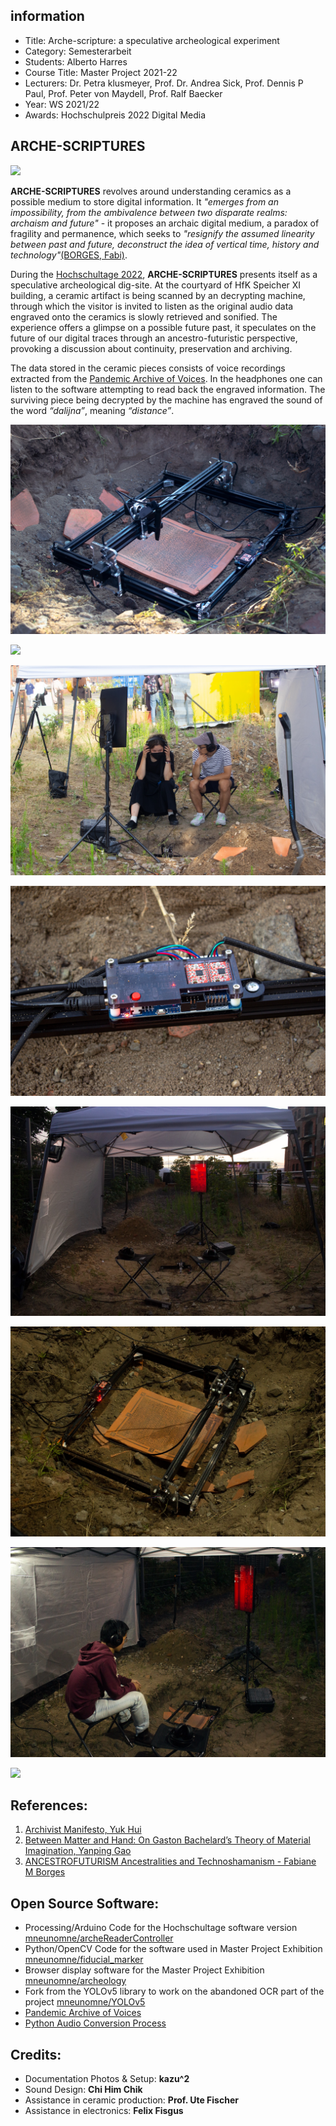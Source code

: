 ## information    

- Title: Arche-scripture: a speculative archeological experiment
- Category: Semesterarbeit
- Students: Alberto Harres
- Course Title: Master Project 2021-22
- Lecturers: Dr. Petra klusmeyer, Prof. Dr. Andrea Sick, Prof. Dennis P Paul, Prof. Peter von Maydell, Prof. Ralf Baecker
- Year: WS 2021/22
- Awards: Hochschulpreis 2022 Digital Media

## __ARCHE-SCRIPTURES__

![](/website/arche-scriptures_big.gif)

__ARCHE-SCRIPTURES__ revolves around understanding ceramics as a possible medium to store digital information. It _"emerges from an impossibility, from the ambivalence between two disparate realms: archaism and future"_ - it proposes an archaic digital medium, a paradox of fragility and permanence, which seeks to _"resignify the assumed linearity between past and future, deconstruct the idea of vertical time, history and technology"_[(BORGES, Fabi)](http://europia.org/cac6/CAC-Pdf/12-CAC6-16-Fabi_Malu_Ancestrofuturism.pdf).

During the [Hochschultage 2022](https://www.hfk-bremen.de/hochschultage2022), __ARCHE-SCRIPTURES__ presents itself as a speculative archeological dig-site. At the courtyard of HfK Speicher XI building, a ceramic artifact is being scanned by an decrypting machine, through which the visitor is invited to listen as the original audio data engraved onto the ceramics is slowly retrieved and sonified. The experience offers a glimpse on a possible future past, it speculates on the future of our digital traces through an ancestro-futuristic perspective, provoking a discussion about continuity, preservation and archiving.

The data stored in the ceramic pieces consists of voice recordings extracted from the [Pandemic Archive of Voices](http://pandemic-archive-of-voices.herokuapp.com/). In the headphones one can listen to the software attempting to read back the engraved information. The surviving piece being decrypted by the machine has engraved the sound of the word _“dalijna”_, meaning _“distance”_.

![](/website/IMG_5323.jpeg)

![](/website/IMG_5277.jpeg)

![](/website/IMG_5298.jpeg)

![](/website/_MG_5365.jpeg)

![](/website/_MG_5399.jpeg)

![](/website/_MG_5443.jpeg)

![](/website/_MG_5410.jpeg)

![](/website/_MG_5428.jpeg)

## References:

1. [Archivist Manifesto, Yuk Hui](https://www.metamute.org/editorial/lab/archivist-manifesto)
2. [Between Matter and Hand: On Gaston Bachelard’s Theory of Material Imagination, Yanping Gao](http://jcla.in/wp-content/uploads/2019/10/YANPING-GAO.pdf)
3. [ANCESTROFUTURISM Ancestralities and Technoshamanism - Fabiane M Borges](http://europia.org/cac6/CAC-Pdf/12-CAC6-16-Fabi_Malu_Ancestrofuturism.pdf)

## Open Source Software:

- Processing/Arduino Code for the Hochschultage software version [mneunomne/archeReaderController](https://github.com/mneunomne/archeReaderController)
- Python/OpenCV Code for the software used in Master Project Exhibition [mneunomne/fiducial_marker](https://github.com/mneunomne/fiducial_marker)
- Browser display software for the Master Project Exhibition [mneunomne/archeology](https://github.com/mneunomne/archeology)
- Fork from the YOLOv5 library to work on the abandoned OCR part of the project [mneunomne/YOLOv5](https://github.com/mneunomne/yolov5)
- [Pandemic Archive of Voices](https://github.com/mneunomne/pandemic-archive-of-voices-DB)
- [Python Audio Conversion Process](https://mneunomne.github.io/ArcheWriting/ArcheWriting.html)

## Credits:

- Documentation Photos & Setup: __kazu^2__
- Sound Design: __Chi Him Chik__
- Assistance in ceramic production: __Prof. Ute Fischer__
- Assistance in electronics: __Felix Fisgus__ 